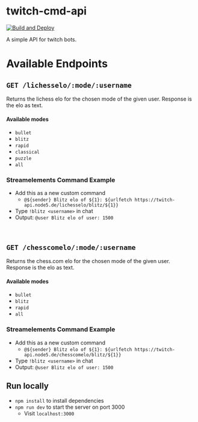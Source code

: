 # twitch-cmd-api

[![Build and Deploy](https://github.com/thieleju/twitch-cmd-api/actions/workflows/build-and-deploy.yml/badge.svg)](https://github.com/thieleju/twitch-cmd-api/actions/workflows/build-and-deploy.yml)

A simple API for twitch bots.

# Available Endpoints

## `GET /lichesselo/:mode/:username`

Returns the lichess elo for the chosen mode of the given user.
Response is the elo as text.

#### Available modes

- `bullet`
- `blitz`
- `rapid`
- `classical`
- `puzzle`
- `all`

### Streamelements Command Example

- Add this as a new custom command
  - `@${sender} Blitz elo of ${1}: ${urlfetch https://twitch-api.node5.de/lichesselo/blitz/${1}}`
- Type `!blitz <username>` in chat
- Output: `@user Blitz elo of user: 1500`

<br>

## `GET /chesscomelo/:mode/:username`

Returns the chess.com elo for the chosen mode of the given user.
Response is the elo as text.

#### Available modes

- `bullet`
- `blitz`
- `rapid`
- `all`

### Streamelements Command Example

- Add this as a new custom command
  - `@${sender} Blitz elo of ${1}: ${urlfetch https://twitch-api.node5.de/chesscomelo/blitz/${1}}`
- Type `!blitz <username>` in chat
- Output: `@user Blitz elo of user: 1500`

## Run locally

- `npm install` to install dependencies
- `npm run dev` to start the server on port 3000
  - Visit `localhost:3000`
